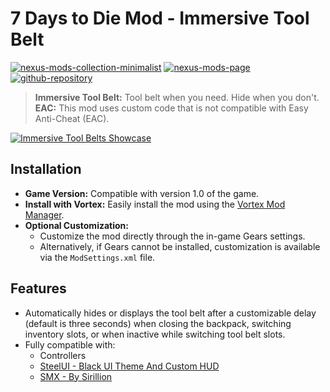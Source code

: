 # 7 Days to Die Mod - Immersive Tool Belt

[![nexus-mods-collection-minimalist](https://img.shields.io/badge/Collection-Minimalist%20-bf4848?style=flat-square&logo=nexusmods)](https://next.nexusmods.com/7daystodie/collections/epfqzi) [![nexus-mods-page](https://img.shields.io/badge/Mod-Immersive%20Tool%20Belt%20-bf4848?style=flat-square&logo=nexusmods)](https://www.nexusmods.com/7daystodie/mods/5649) [![github-repository](https://img.shields.io/badge/Open-Source-2ea44f?style=flat-square&logo=github)](https://github.com/rdok/7dtd_immersive_tool_belt)

> **Immersive Tool Belt:** Tool belt when you need. Hide when you don't.  
> **EAC:** This mod uses custom code that is not compatible with Easy Anti-Cheat (EAC).

[![Immersive Tool Belts Showcase](https://github.com/rdok/7dtd_immersive_tool_belt/blob/main/documentation/showcase.gif?raw=true)](https://www.nexusmods.com/7daystodie/mods/5649)

## Installation

- **Game Version:** Compatible with version 1.0 of the game.
- **Install with Vortex:** Easily install the mod using the [Vortex Mod Manager](https://www.nexusmods.com/about/vortex/).
- **Optional Customization:**
  - Customize the mod directly through the in-game Gears settings.
  - Alternatively, if Gears cannot be installed, customization is available via the `ModSettings.xml` file.

   
## Features
- Automatically hides or displays the tool belt after a customizable delay (default is three seconds) when closing the backpack, switching inventory slots, or when inactive while switching tool belt slots.
- Fully compatible with:
  - Controllers
  - [SteelUI - Black UI Theme And Custom HUD](https://www.nexusmods.com/7daystodie/mods/5131)
  - [SMX - By Sirillion](https://www.nexusmods.com/7daystodie/mods/22)
